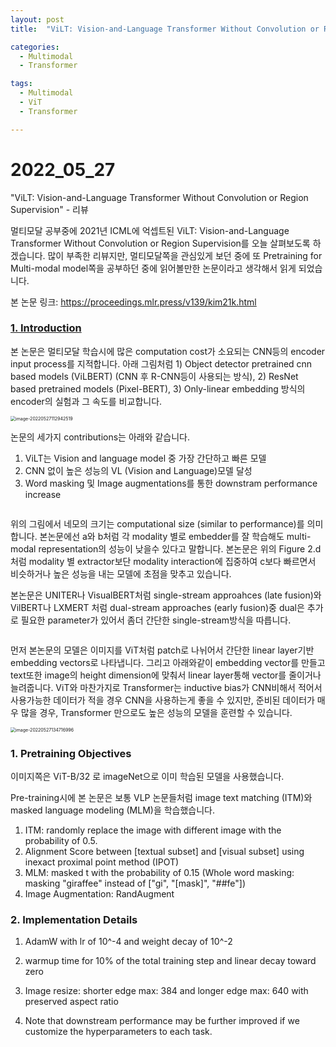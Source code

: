 ```yaml
---
layout: post
title:  "ViLT: Vision-and-Language Transformer Without Convolution or Region Supervision - 리뷰"

categories:
  - Multimodal
  - Transformer

tags:
  - Multimodal
  - ViT
  - Transformer

---
```

# 2022_05_27

"ViLT: Vision-and-Language Transformer Without Convolution or Region Supervision" - 리뷰

멀티모달 공부중에 2021년 ICML에 억셉트된 ViLT: Vision-and-Language Transformer Without Convolution or Region Supervision를 오늘 살펴보도록 하겠습니다. 많이 부족한 리뷰지만, 멀티모달쪽을 관심있게 보던 중에 또 Pretraining for Multi-modal model쪽을 공부하던 중에 읽어볼만한 논문이라고 생각해서 읽게 되었습니다.

본 논문 링크: https://proceedings.mlr.press/v139/kim21k.html

### <u>1. Introduction</u>

본 논문은 멀티모달 학습시에 많은 computation cost가 소요되는 CNN등의 encoder input process를 지적합니다. 아래 그림처럼 1) Object detector pretrained cnn based models (ViLBERT) (CNN 후 R-CNN등이 사용되는 방식), 2) ResNet based pretrained models (Pixel-BERT), 3) Only-linear embedding 방식의 encoder의 실험과 그 속도를 비교합니다.

<img src="{{ site.url }}{{ site.baseurl }}/assets/images/image-20220527112942519.png" alt="image-20220527112942519" style="zoom:50%;" />

논문의 세가지 contributions는 아래와 같습니다.

1) ViLT는 Vision and language model 중 가장 간단하고 빠른 모델
2) CNN 없이 높은 성능의 VL (Vision and Language)모델 달성
3) Word masking 및 Image augmentations를 통한 downstram performance increase

<img src="{{ site.url }}{{ site.baseurl }}/assets/images/image-20220527131435842.png" alt="">

위의 그림에서 네모의 크기는 computational size (similar to performance)를 의미합니다. 본논문에선 a와 b처럼 각 modality 별로 embedder를 잘 학습해도 multi-modal representation의 성능이 낮을수 있다고 말합니다. 본논문은 위의 Figure 2.d 처럼 modality 별 extractor보단 modality interaction에 집중하여 c보다 빠르면서 비슷하거나 높은 성능을 내는 모델에 초점을 맞추고 있습니다.

본논문은 UNITER나 VisualBERT처럼 single-stream approahces (late fusion)와 VilBERT나 LXMERT 처럼 dual-stream approaches (early fusion)중 dual은 추가로 필요한 parameter가 있어서 좀더 간단한 single-stream방식을 따릅니다.

<img src="{{ site.url }}{{ site.baseurl }}/assets/images/image-20220527133817570.png" alt="">

먼저 본논문의 모델은 이미지를 ViT처럼 patch로 나뉘어서 간단한 linear layer기반 embedding vectors로 나타냅니다. 그리고 아래와같이 embedding vector를 만들고 text또한 image의 height dimension에 맞춰서 linear layer통해 vector를 줄이거나 늘려줍니다. ViT와 마찬가지로 Transformer는 inductive bias가 CNN비해서 적어서 사용가능한 데이터가 적을 경우 CNN을 사용하는게 좋을 수 있지만, 준비된 데이터가 매우 많을 경우, Transformer 만으로도 높은 성능의 모델을 훈련할 수 있습니다.

<img src="{{ site.url }}{{ site.baseurl }}/assets/images/image-20220527134716996.png" alt="image-20220527134716996" style="zoom:50%;" />

### 1. Pretraining Objectives

이미지쪽은 ViT-B/32 로 imageNet으로 이미 학습된 모델을 사용했습니다.

Pre-training시에 본 논문은 보통 VLP 논문들처럼 image text matching (ITM)와 masked language modeling (MLM)을 학습했습니다.

1. ITM: randomly replace the image with different image with the probability of 0.5.
2. Alignment Score between [textual subset] and [visual subset] using inexact proximal point method (IPOT)
3. MLM: masked t with the probability of 0.15 (Whole word masking: masking "giraffee" instead of ["gi", "[mask]", "##fe"])
4. Image Augmentation: RandAugment



### 2. Implementation Details

1. AdamW with lr of 10^-4 and weight decay of 10^-2

2. warmup time for 10% of the total training step and linear decay toward zero

3. Image resize: shorter edge max: 384 and longer edge max: 640 with preserved aspect ratio

4. Note that downstream performance may be further improved if we customize the hyperparameters to each task. 

   
